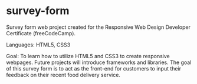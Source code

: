 # survey-form
Survey form web project created for the Responsive Web Design Developer Certificate (freeCodeCamp).

Languages: HTML5, CSS3

Goal: To learn how to utilize HTML5 and CSS3 to create responsive webpages. Future projects will introduce frameworks and libraries. The goal of this survey form is to act as the front-end for customers to input their feedback on their recent food delivery service.
